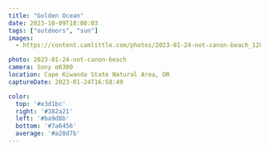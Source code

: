 ```yaml
---
title: "Golden Ocean"
date: 2023-10-09T18:00:03
tags: ["outdoors", "sun"]
images:
  - https://content.camlittle.com/photos/2023-01-24-not-canon-beach_1280.jpg

photo: 2023-01-24-not-canon-beach
camera: Sony α6300
location: Cape Kiwanda State Natural Area, OR
captureDate: 2023-01-24T16:58:49

color:
  top: '#e3d1bc'
  right: '#382a21'
  left: '#ba9d8b'
  bottom: '#7a6456'
  average: '#a28d7b'
---
```

